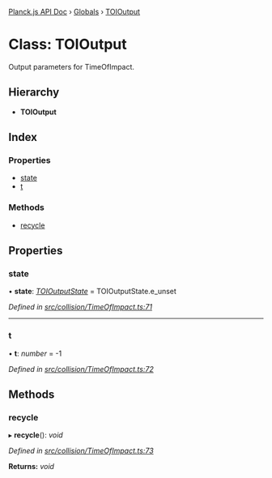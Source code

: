 [Planck.js API Doc](../README.md) › [Globals](../globals.md) › [TOIOutput](toioutput.md)

# Class: TOIOutput

Output parameters for TimeOfImpact.

## Hierarchy

* **TOIOutput**

## Index

### Properties

* [state](toioutput.md#state)
* [t](toioutput.md#t)

### Methods

* [recycle](toioutput.md#recycle)

## Properties

###  state

• **state**: *[TOIOutputState](../enums/toioutputstate.md)* = TOIOutputState.e_unset

*Defined in [src/collision/TimeOfImpact.ts:71](https://github.com/shakiba/planck.js/blob/ae24904/src/collision/TimeOfImpact.ts#L71)*

___

###  t

• **t**: *number* = -1

*Defined in [src/collision/TimeOfImpact.ts:72](https://github.com/shakiba/planck.js/blob/ae24904/src/collision/TimeOfImpact.ts#L72)*

## Methods

###  recycle

▸ **recycle**(): *void*

*Defined in [src/collision/TimeOfImpact.ts:73](https://github.com/shakiba/planck.js/blob/ae24904/src/collision/TimeOfImpact.ts#L73)*

**Returns:** *void*
